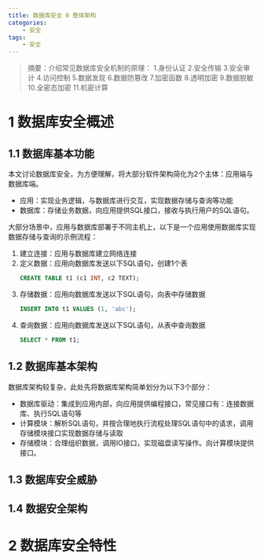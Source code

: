 ```yaml
---
title: 数据库安全 0 整体架构
categories:
    - 安全
tags:
    - 安全
---
```


> 摘要：介绍常见数据库安全机制的原理：
>   1.身份认证
>   2.安全传输
>   3.安全审计
>   4.访问控制
>   5.数据发现
>   6.数据防篡改
>   7.加密函数
>   8.透明加密
>   9.数据脱敏
>   10.全密态加密
>   11.机密计算

# 1 数据库安全概述
## 1.1 数据库基本功能
本文讨论数据库安全，为方便理解，将大部分软件架构简化为2个主体：应用端与数据库端。
- 应用：实现业务逻辑，与数据库进行交互，实现数据存储与查询等功能
- 数据库：存储业务数据，向应用提供SQL接口，接收与执行用户的SQL语句。

大部分场景中，应用与数据库部署于不同主机上，以下是一个应用使用数据库实现数据存储与查询的示例流程：
1. 建立连接：应用与数据库建立网络连接
2. 定义数据：应用向数据库发送以下SQL语句，创建1个表
    ```sql
    CREATE TABLE t1 (c1 INT, c2 TEXT);
    ```
3. 存储数据：应用向数据库发送以下SQL语句，向表中存储数据
    ```sql
    INSERT INTO t1 VALUES (1, 'abc'); 
    ```
4. 查询数据：应用向数据库发送以下SQL语句，从表中查询数据
    ```sql
    SELECT * FROM t1;
    ```

## 1.2 数据库基本架构
数据库架构较复杂，此处先将数据库架构简单划分为以下3个部分：
- 数据库驱动：集成到应用内部，向应用提供编程接口，常见接口有：连接数据库、执行SQL语句等
- 计算模块：解析SQL语句，并按合理地执行流程处理SQL语句中的请求，调用存储模块接口实现数据存储与读取
- 存储模块：合理组织数据，调用IO接口，实现磁盘读写操作。向计算模块提供接口。

## 1.3 数据库安全威胁

## 1.4 数据安全架构

# 2 数据库安全特性
